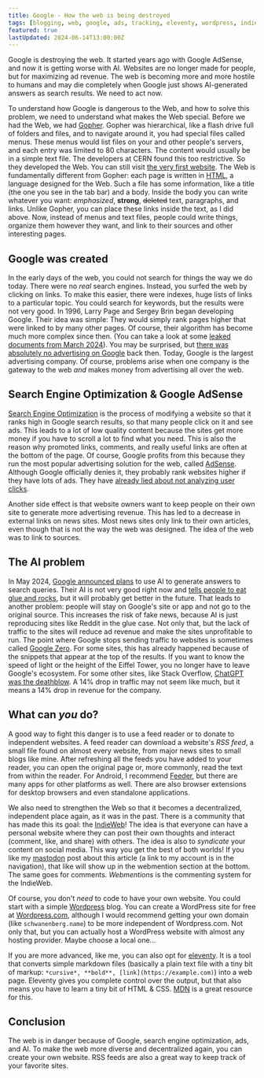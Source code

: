 ```yaml
---
title: Google - How the web is being destroyed
tags: [blogging, web, google, ads, tracking, eleventy, wordpress, indieweb]
featured: true
lastUpdated: 2024-06-14T13:00:00Z
---
```


Google is destroying the web. It started years ago with Google AdSense, and now it is getting worse with AI. Websites are no longer made for people, but for maximizing ad revenue. The web is becoming more and more hostile to humans and may die completely when Google just shows AI-generated answers as search results. We need to act now.

To understand how Google is dangerous to the Web, and how to solve this problem, we need to understand what makes the Web special. Before we had the Web, we had [Gopher](https://en.wikipedia.org/wiki/Gopher_(protocol)). Gopher was hierarchical, like a flash drive full of folders and files, and to navigate around it, you had special files called menus. These menus would list files on your and other people's servers, and each entry was limited to 80 characters. The content would usually be in a simple text file. The developers at CERN found this too restrictive. So they developed the Web. You can still visit [the very first website](https://info.cern.ch/hypertext/WWW/TheProject.html). The Web is fundamentally different from Gopher: each page is written in [HTML](https://en.wikipedia.org/wiki/HTML), a language designed for the Web. Such a file has some information, like a title (the one you see in the tab bar) and a body. Inside the body you can write whatever you want: *emphasized*, **strong**, ~~deleted~~ text, paragraphs, and links. Unlike Gopher, you can place these links inside the text, as I did above. Now, instead of menus and text files, people could write things, organize them however they want, and link to their sources and other interesting pages.

## Google was created

In the early days of the web, you could not search for things the way we do today. There were no *real* search engines. Instead, you surfed the web by clicking on links. To make this easier, there were indexes, huge lists of links to a particular topic. You could search for keywords, but the results were not very good. In 1996, Larry Page and Sergey Brin began developing Google. Their idea was simple: They would simply rank pages higher that were linked to by many other pages. Of course, their algorithm has become much more complex since then. (You can take a look at some [leaked documents from March 2024](https://github.com/yoshi-code-bot/elixir-google-api/commit/d7a637f4391b2174a2cf43ee11e6577a204a161e)). You may be surprised, but [there was absolutely no advertising on Google](https://www.theguardian.com/technology/2013/oct/24/google-breaks-promise-banner-ads-search-results) back then. Today, Google is the largest advertising company. Of course, problems arise when one company is the gateway to the web *and* makes money from advertising all over the web.

## Search Engine Optimization & Google AdSense
[Search Engine Optimization](https://en.wikipedia.org/wiki/Search_engine_optimization) is the process of modifying a website so that it ranks high in Google search results, so that many people click on it and see ads. This leads to a lot of low quality content because the sites get more money if you have to scroll a lot to find what you need. This is also the reason why promoted links, comments, and really useful links are often at the bottom of the page. Of course, Google profits from this because they run the most popular advertising solution for the web, called [AdSense](https://en.wikipedia.org/wiki/Adsense). Although Google officially denies it, they probably rank websites higher if they have lots of ads. They have [already lied about not analyzing user clicks](https://www.theverge.com/2024/5/31/24167119/google-search-algorithm-documents-leak-seo-chrome-clicks).

Another side effect is that website owners want to keep people on their own site to generate more advertising revenue. This has led to a decrease in external links on news sites. Most news sites only link to their own articles, even though that is not the way the web was designed. The idea of the web was to link to sources.

## The AI problem
In May 2024, [Google announced plans](https://blog.google/products/search/generative-ai-search/) to use AI to generate answers to search queries. Their AI is not very good right now and [tells people to eat glue and rocks](https://www.bbc.com/news/articles/cd11gzejgz4o), but it will probably get better in the future. That leads to another problem: people will stay on Google's site or app and not go to the original source. This increases the risk of fake news, because AI is just reproducing sites like Reddit in the glue case. Not only that, but the lack of traffic to the sites will reduce ad revenue and make the sites unprofitable to run. The point where Google stops sending traffic to websites is sometimes called [Google Zero](https://www.theverge.com/24167865/google-zero-search-crash-housefresh-ai-overviews-traffic-data-audience). For some sites, this has already happened because of the snippets that appear at the top of the results. If you want to know the speed of light or the height of the Eiffel Tower, you no longer have to leave Google's ecosystem. For some other sites, like Stack Overflow, [ChatGPT was the deathblow](https://www.similarweb.com/blog/insights/ai-news/stack-overflow-chatgpt/). A 14% drop in traffic may not seem like much, but it means a 14% drop in revenue for the company.

## What can *you* do?
A good way to fight this danger is to use a feed reader or to donate to independent websites. A feed reader can download a website's *RSS feed*, a small file found on almost every website, from major news sites to small blogs like mine. After refreshing all the feeds you have added to your reader, you can open the original page or, more commonly, read the text from within the reader. For Android, I recommend [Feeder](https://github.com/spacecowboy/Feeder), but there are many apps for other platforms as well. There are also browser extensions for desktop browsers and even standalone applications.

We also need to strengthen the Web so that it becomes a decentralized, independent place again, as it was in the past. There is a community that has made this its goal: the [IndieWeb](https://indieweb.org/IndieWeb)! The idea is that everyone can have a personal website where they can post their own thoughts and interact (comment, like, and share) with others. The idea is also to *syndicate* your content on social media. This way you get the best of both worlds! If you like my [mastodon](https://joinmastodon.org/) post about this article (a link to my account is in the navigation), that like will show up in the webmention section at the bottom. The same goes for comments. *Webmentions* is the commenting system for the IndieWeb.

Of course, you don't *need* to code to have your own website. You could start with a simple [Wordpress](https://wordpress.org/) blog. You can create a WordPress site for free at [Wordpress.com](https://wordpress.com), although I would recommend getting your own domain (like `schwanenberg.name`) to be more independent of Wordpress.com. Not only that, but you can actually host a WordPress website with almost any hosting provider. Maybe choose a local one...

If you are more advanced, like me, you can also opt for [eleventy](https://11ty.dev/). It is a tool that converts simple markdown files (basically a plain text file with a tiny bit of markup: `*cursive*, **bold**, [link](https://example.com)`) into a web page. Eleventy gives you complete control over the output, but that also means you have to learn a tiny bit of HTML & CSS. [MDN](https://developers.mozilla.com/) is a great resource for this.

## Conclusion

The web is in danger because of Google, search engine optimization, ads, and AI. To make the web more diverse and decentralized again, you can create your own website. RSS feeds are also a great way to keep track of your favorite sites.
